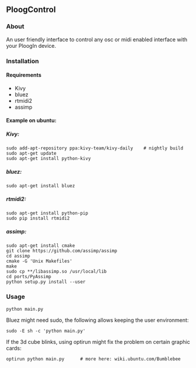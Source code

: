 ## PloogControl

### About

An user friendly interface to control any osc or midi enabled interface
with your PloogIn device.

### Installation

#### Requirements

- Kivy
- bluez
- rtmidi2
- assimp

#### Example on ubuntu:

##### Kivy:

    sudo add-apt-repository ppa:kivy-team/kivy-daily    # nightly build
    sudo apt-get update
    sudo apt-get install python-kivy

##### bluez:

    sudo apt-get install bluez

##### rtmidi2:

    sudo apt-get install python-pip
    sudo pip install rtmidi2

##### assimp:

    sudo apt-get install cmake
    git clone https://github.com/assimp/assimp
    cd assimp
    cmake -G 'Unix Makefiles'
    make
    sudo cp **/libassimp.so /usr/local/lib
    cd ports/PyAssimp
    python setup.py install --user

### Usage

    python main.py


Bluez might need sudo, the following allows keeping the user environment:

    sudo -E sh -c 'python main.py'

If the 3d cube blinks, using optirun might fix the problem on certain graphic cards:

    optirun python main.py      # more here: wiki.ubuntu.com/Bumblebee


